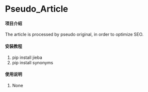 # Pseudo_Article

#### 项目介绍
The article is processed by pseudo original, in order to optimize SEO.

#### 安装教程

1. pip install jieba
2. pip install synonyms

#### 使用说明
1. None

